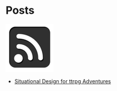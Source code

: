 # Posts

[![RSS Feed](images/rss.png)](feed.rss)

* [Situational Design for ttrpg Adventures](situationalDesignForRPGAdventures.md)
